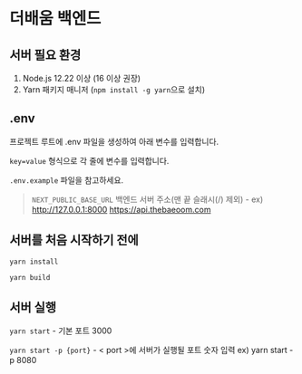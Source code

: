 # 더배움 백엔드

## 서버 필요 환경

1. Node.js 12.22 이상 (16 이상 권장)
2. Yarn 패키지 매니저 (`npm install -g yarn`으로 설치)

## .env

프로젝트 루트에 .env 파일을 생성하여 아래 변수를 입력합니다.

`key=value` 형식으로 각 줄에 변수를 입력합니다.

`.env.example` 파일을 참고하세요.
> `NEXT_PUBLIC_BASE_URL` 백엔드 서버 주소(맨 끝 슬래시(/) 제외) - ex) http://127.0.0.1:8000 https://api.thebaeoom.com

## 서버를 처음 시작하기 전에

`yarn install`

`yarn build`

## 서버 실행

`yarn start` - 기본 포트 3000

`yarn start -p {port}` - < port >에 서버가 실행될 포트 숫자 입력 ex) yarn start -p 8080